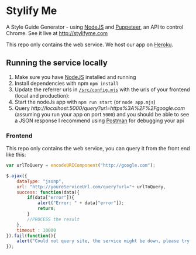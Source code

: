 # Stylify Me

A Style Guide Generator - using [NodeJS](http://nodejs.org/) and [Puppeteer](https://pptr.dev/), an API to control Chrome.
See it live at http://stylifyme.com

This repo only contains the web service.
We host our app on [Heroku](http://heroku.com).

## Running the service locally

1. Make sure you have [NodeJS](http://nodejs.org/) installed and running
2. Install dependencies with npm `npm install`
3. Update the referrer urls in [`/src/config.mjs`](https://github.com/micmro/Stylify-Me/blob/master/src/config.mjs#L8-L14) with the urls of your frontend (local and production):
4. Start the nodeJs app with `npm run start` (or `node app.mjs`)
5. Query _http://localhost:5000/query?url=https%3A%2F%2Fgoogle.com_ (assuming you run your app on port `5000`) and you should be able to see a JSON response
   I recommend using [Postman](http://www.getpostman.com) for debugging your api

### Frontend

This repo only contains the web service, you can query it from the front end like this:

```javaScript
var urlToQuery = encodeURIComponent("http://google.com");

$.ajax({
	dataType: "jsonp",
	url: "http://youreServiceUrl.com/query?url="+ urlToQuery,
	success: function(data){
		if(data["error"]){
			alert("Error: " + data["error"]);
			return;
		}
		//PROCESS the result
	},
	timeout : 10000
}).fail(function(){
	alert("Could not query site, the service might be down, please try again later.");
});
```

